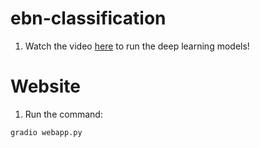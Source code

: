 # ebn-classification

1. Watch the video [here](https://drive.google.com/file/d/1v7Nhy3WeWVQOsH6TpYuZv1Q1gCXyaMOy/view?usp=sharing) to run the deep learning models!

# Website
1. Run the command:
```
gradio webapp.py
```